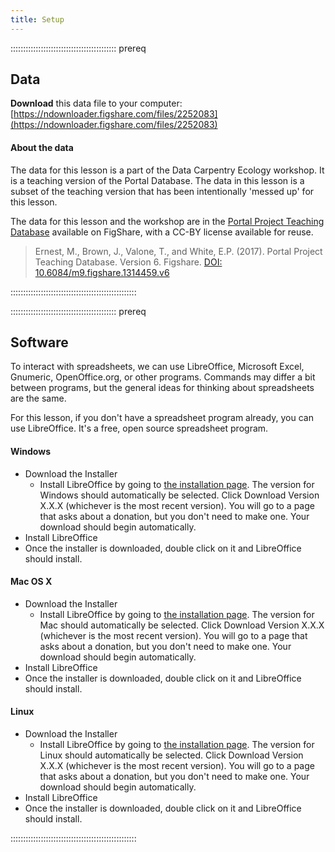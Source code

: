 ```yaml
---
title: Setup
---
```


::::::::::::::::::::::::::::::::::::::::::  prereq

## Data

**Download** this data file to your computer: [https://ndownloader.figshare.com/files/2252083](https://ndownloader.figshare.com/files/2252083)

#### About the data

The data for this lesson is a part of the Data Carpentry Ecology workshop.
It is a teaching version of the Portal Database. The data in this lesson
is a subset of the teaching version that has been intentionally 'messed up'
for this lesson.

The data for this lesson and the workshop are in the
[Portal Project Teaching Database](https://figshare.com/articles/Portal_Project_Teaching_Database/1314459)
available on FigShare, with a CC-BY license
available for reuse.

> Ernest, M., Brown, J., Valone, T., and White, E.P. (2017). Portal Project Teaching Database. Version 6. Figshare. [DOI: 10.6084/m9.figshare.1314459.v6](https://figshare.com/articles/Portal_Project_Teaching_Database/1314459)

::::::::::::::::::::::::::::::::::::::::::::::::::

::::::::::::::::::::::::::::::::::::::::::  prereq

## Software

To interact with spreadsheets, we can use LibreOffice, Microsoft Excel, Gnumeric, OpenOffice.org, or other programs. Commands may differ a bit between programs, but the general ideas for thinking about spreadsheets are the same.

For this lesson, if you don't have a spreadsheet program already, you can use LibreOffice. It's a free, open source spreadsheet program.

#### Windows

- Download the Installer
  - Install LibreOffice by going to [the installation page](https://www.libreoffice.org/download/libreoffice-fresh/). The version for Windows should automatically be selected. Click Download Version X.X.X (whichever is the most recent version). You will go to a page that asks about a donation, but you don't need to make one. Your download should begin automatically.
- Install LibreOffice
- Once the installer is downloaded, double click on it and LibreOffice should install.

#### Mac OS X

- Download the Installer
  - Install LibreOffice by going to [the installation page](https://www.libreoffice.org/download/libreoffice-fresh/). The version for Mac should automatically be selected. Click Download Version X.X.X (whichever is the most recent version). You will go to a page that asks about a donation, but you don't need to make one. Your download should begin automatically.
- Install LibreOffice
- Once the installer is downloaded, double click on it and LibreOffice should install.

#### Linux

- Download the Installer
  - Install LibreOffice by going to [the installation page](https://www.libreoffice.org/download/libreoffice-fresh/). The version for Linux should automatically be selected. Click Download Version X.X.X (whichever is the most recent version). You will go to a page that asks about a donation, but you don't need to make one. Your download should begin automatically.
- Install LibreOffice
- Once the installer is downloaded, double click on it and LibreOffice should install.

::::::::::::::::::::::::::::::::::::::::::::::::::


